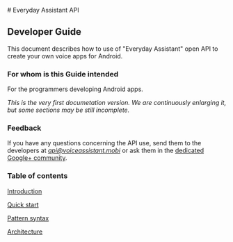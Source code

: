 ﻿﻿# Everyday Assistant API
## Developer Guide

This document describes how to use of "Everyday Assistant" open API to create your own voice apps for Android.

### For whom is this Guide intended

For the programmers developing Android apps.

*This is the very first documetation version. We are continuously enlarging it, but some sections may be still incomplete.*

### Feedback

If you have any questions concerning the API use, send them to the developers at *api@voiceassistant.mobi* or ask them in the [dedicated Google+ community](https://plus.google.com/u/0/communities/110138816806589935412).

### Table of contents

[Introduction](introduction.html)

[Quick start](quickstart.html)

[Pattern syntax](patternsyntax.html)

[Architecture](architecture.html)